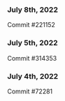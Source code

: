 ### July 8th, 2022

Commit #221152

### July 5th, 2022

Commit #314353


### July 4th, 2022

Commit #72281
